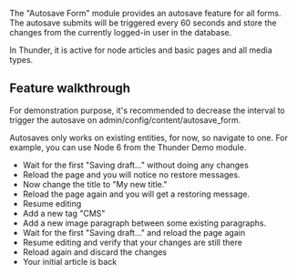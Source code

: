 The "Autosave Form" module provides an autosave feature for all forms. The autosave submits will be triggered every 60 seconds and store the changes from the currently logged-in user in the database.

In Thunder, it is active for node articles and basic pages and all media types.

## Feature walkthrough

For demonstration purpose, it's recommended to decrease the interval to trigger the autosave on admin/config/content/autosave_form.

Autosaves only works on existing entities, for now, so navigate to one.
For example, you can use Node 6 from the Thunder Demo module.

 * Wait for the first "Saving draft..." without doing any changes
 * Reload the page and you will notice no restore messages.
 * Now change the title to "My new title."
 * Reload the page again and you will get a restoring message.
 * Resume editing
 * Add a new tag "CMS"
 * Add a new image paragraph between some existing paragraphs.
 * Wait for the first "Saving draft..." and reload the page again
 * Resume editing and verify that your changes are still there
 * Reload again and discard the changes
 * Your initial article is back
